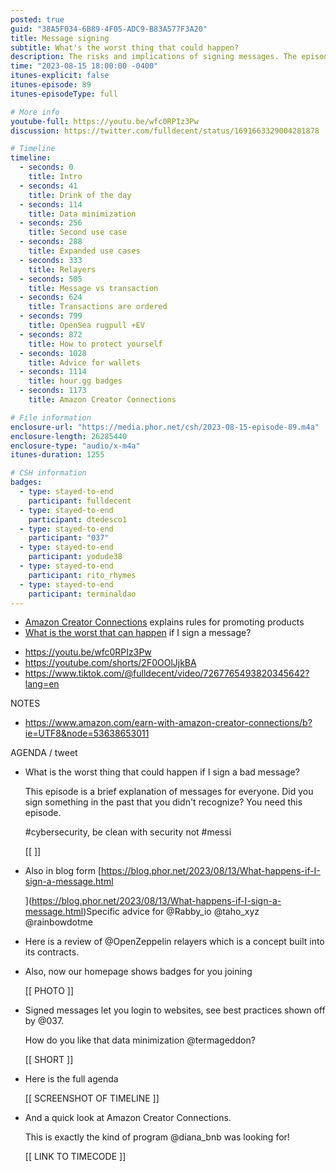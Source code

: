```yaml
---
posted: true
guid: "38A5F034-6B89-4F05-ADC9-B83A577F3A20"
title: Message signing
subtitle: What's the worst thing that could happen?
description: The risks and implications of signing messages. The episode aims to educate viewers on the importance of understanding what they sign online and the potential consequences of signing dubious content. Within the discussion, they touch on best practices for secure message signing, showcasing prime examples. Emphasis is given to data minimization practices and how certain programs, like Amazon Creator Connections, align with these principles. The episode also presents specific advice for various platforms and highlights the difference between messages and transactions, elucidating their sequential nature. Safety measures and wallet recommendations are provided to ensure cybersecurity.
time: "2023-08-15 18:00:00 -0400"
itunes-explicit: false
itunes-episode: 89
itunes-episodeType: full

# More info
youtube-full: https://youtu.be/wfc0RPIz3Pw
discussion: https://twitter.com/fulldecent/status/1691663329004281878

# Timeline
timeline:
  - seconds: 0
    title: Intro
  - seconds: 41
    title: Drink of the day
  - seconds: 114
    title: Data minimization
  - seconds: 256
    title: Second use case
  - seconds: 288
    title: Expanded use cases
  - seconds: 333
    title: Relayers
  - seconds: 505
    title: Message vs transaction
  - seconds: 624
    title: Transactions are ordered
  - seconds: 799
    title: OpenSea rugpull +EV
  - seconds: 872
    title: How to protect yourself
  - seconds: 1028
    title: Advice for wallets
  - seconds: 1114
    title: hour.gg badges
  - seconds: 1173
    title: Amazon Creator Connections

# File information
enclosure-url: "https://media.phor.net/csh/2023-08-15-episode-89.m4a"
enclosure-length: 26285440
enclosure-type: "audio/x-m4a"
itunes-duration: 1255

# CSH information
badges:
  - type: stayed-to-end
    participant: fulldecent
  - type: stayed-to-end
    participant: dtedesco1
  - type: stayed-to-end
    participant: "037"
  - type: stayed-to-end
    participant: yodude38
  - type: stayed-to-end
    participant: rito_rhymes
  - type: stayed-to-end
    participant: terminaldao
---
```


- [Amazon Creator Connections](https://www.amazon.com/earn-with-amazon-creator-connections/b?ie=UTF8&node=53638653011) explains rules for promoting products
- [What is the worst that can happen](https://blog.phor.net/2023/08/13/What-happens-if-I-sign-a-message.html) if I sign a message?

<!--end of quick notes-->

- https://youtu.be/wfc0RPIz3Pw
- https://youtube.com/shorts/2F0OOlJjkBA 
- https://www.tiktok.com/@fulldecent/video/7267765493820345642?lang=en 

NOTES

- https://www.amazon.com/earn-with-amazon-creator-connections/b?ie=UTF8&node=53638653011

AGENDA / tweet

- What is the worst thing that could happen if I sign a bad message?

  This episode is a brief explanation of messages for everyone. Did you sign something in the past that you didn't recognize? You need this episode.

  \#cybersecurity, be clean with security not #messi

  [[ ]]

- Also in blog form [https://blog.phor.net/2023/08/13/What-happens-if-I-sign-a-message.html

  ](https://blog.phor.net/2023/08/13/What-happens-if-I-sign-a-message.html)Specific advice for @Rabby_io @taho_xyz @rainbowdotme

- Here is a review of @OpenZeppelin relayers which is a concept built into its contracts.

- Also, now our homepage shows badges for you joining

  [[ PHOTO ]]

- Signed messages let you login to websites, see best practices shown off by @037.

  How do you like that data minimization @termageddon?

  [[ SHORT ]]

- Here is the full agenda

  [[ SCREENSHOT OF TIMELINE  ]]

- And a quick look at Amazon Creator Connections.

  This is exactly the kind of program @diana_bnb was looking for!

  [[ LINK TO TIMECODE ]]